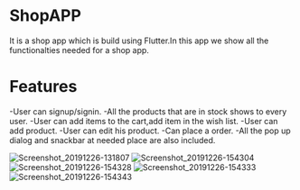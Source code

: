 # ShopAPP
It is a shop app which is build using Flutter.In this app we show all the functionalties needed for a shop app.

# Features
-User can signup/signin.
-All the products that are in stock shows to every user.
-User can add items to the cart,add item in the wish list.
-User can add product.
-User can edit his product.
-Can place a order.
-All the pop up dialog and snackbar at needed place are also included.



![Screenshot_20191226-131807](https://user-images.githubusercontent.com/46326728/71472257-5a628480-27f8-11ea-84ee-20164bcdbb50.jpg)
![Screenshot_20191226-154304](https://user-images.githubusercontent.com/46326728/71472259-5afb1b00-27f8-11ea-97e8-bf519d23d3cd.jpg)
![Screenshot_20191226-154328](https://user-images.githubusercontent.com/46326728/71472260-5afb1b00-27f8-11ea-8bdb-97e79d3c3643.jpg)
![Screenshot_20191226-154333](https://user-images.githubusercontent.com/46326728/71472261-5b93b180-27f8-11ea-8d9d-f1ee8e822d00.jpg)
![Screenshot_20191226-154343](https://user-images.githubusercontent.com/46326728/71472262-5b93b180-27f8-11ea-80aa-0c828b9dd0f3.jpg)





